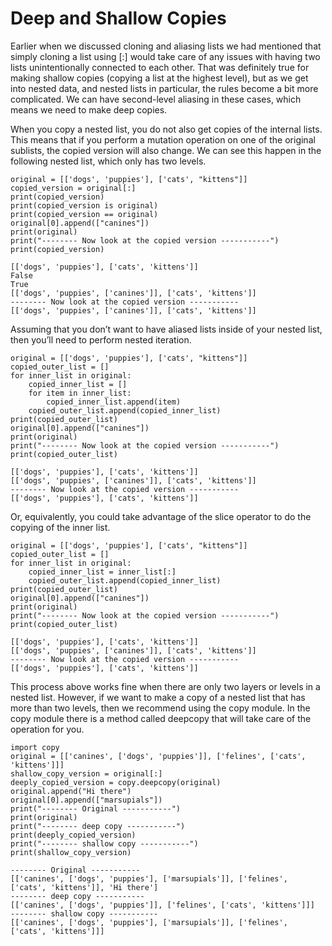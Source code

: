 # Deep and Shallow Copies

Earlier when we discussed cloning and aliasing lists we had mentioned that simply cloning a list using [:] would take care of any issues with having two lists unintentionally connected to each other. That was definitely true for making shallow copies (copying a list at the highest level), but as we get into nested data, and nested lists in particular, the rules become a bit more complicated. We can have second-level aliasing in these cases, which means we need to make deep copies.

When you copy a nested list, you do not also get copies of the internal lists. This means that if you perform a mutation operation on one of the original sublists, the copied version will also change. We can see this happen in the following nested list, which only has two levels.
```
original = [['dogs', 'puppies'], ['cats', "kittens"]]
copied_version = original[:]
print(copied_version)
print(copied_version is original)
print(copied_version == original)
original[0].append(["canines"])
print(original)
print("-------- Now look at the copied version -----------")
print(copied_version)

[['dogs', 'puppies'], ['cats', 'kittens']]
False
True
[['dogs', 'puppies', ['canines']], ['cats', 'kittens']]
-------- Now look at the copied version -----------
[['dogs', 'puppies', ['canines']], ['cats', 'kittens']]
```

Assuming that you don’t want to have aliased lists inside of your nested list, then you’ll need to perform nested iteration.
```
original = [['dogs', 'puppies'], ['cats', "kittens"]]
copied_outer_list = []
for inner_list in original:
    copied_inner_list = []
    for item in inner_list:
        copied_inner_list.append(item)
    copied_outer_list.append(copied_inner_list)
print(copied_outer_list)
original[0].append(["canines"])
print(original)
print("-------- Now look at the copied version -----------")
print(copied_outer_list)

[['dogs', 'puppies'], ['cats', 'kittens']]
[['dogs', 'puppies', ['canines']], ['cats', 'kittens']]
-------- Now look at the copied version -----------
[['dogs', 'puppies'], ['cats', 'kittens']]
```

Or, equivalently, you could take advantage of the slice operator to do the copying of the inner list.
```
original = [['dogs', 'puppies'], ['cats', "kittens"]]
copied_outer_list = []
for inner_list in original:
    copied_inner_list = inner_list[:]
    copied_outer_list.append(copied_inner_list)
print(copied_outer_list)
original[0].append(["canines"])
print(original)
print("-------- Now look at the copied version -----------")
print(copied_outer_list)

[['dogs', 'puppies'], ['cats', 'kittens']]
[['dogs', 'puppies', ['canines']], ['cats', 'kittens']]
-------- Now look at the copied version -----------
[['dogs', 'puppies'], ['cats', 'kittens']]
```

This process above works fine when there are only two layers or levels in a nested list. However, if we want to make a copy of a nested list that has more than two levels, then we recommend using the copy module. In the copy module there is a method called deepcopy that will take care of the operation for you.
```
import copy
original = [['canines', ['dogs', 'puppies']], ['felines', ['cats', 'kittens']]]
shallow_copy_version = original[:]
deeply_copied_version = copy.deepcopy(original)
original.append("Hi there")
original[0].append(["marsupials"])
print("-------- Original -----------")
print(original)
print("-------- deep copy -----------")
print(deeply_copied_version)
print("-------- shallow copy -----------")
print(shallow_copy_version)

-------- Original -----------
[['canines', ['dogs', 'puppies'], ['marsupials']], ['felines', ['cats', 'kittens']], 'Hi there']
-------- deep copy -----------
[['canines', ['dogs', 'puppies']], ['felines', ['cats', 'kittens']]]
-------- shallow copy -----------
[['canines', ['dogs', 'puppies'], ['marsupials']], ['felines', ['cats', 'kittens']]]
```
